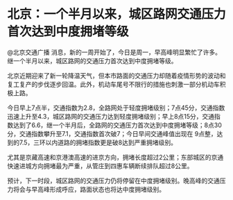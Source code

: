 # 北京：一个半月以来，城区路网交通压力首次达到中度拥堵等级

@北京交通广播 消息，新的一周开始了，今日是周一，早高峰明显繁忙了许多。继一个半月以来，城区路网的交通压力首次达到中度拥堵等级。

北京近期迎来了新一轮降温天气，但本市路面的交通压力却随着疫情形势的波动和复工复产的步伐逐步回温。此外，机动车尾号不限行的措施也刺激一部分机动车积极上路。

今日早上7点半，交通指数为2.8，全路网处于轻度拥堵级别；7点45分，交通指数迅速上升至4.3，城区路网的交通压力达到轻度拥堵级别；早上8点15分，交通指数达到了6.6，继一个半月后，全路网的交通压力首次达到中度拥堵等级；8点30分，交通指数攀升至7.1，交通指数首次破7；今日早间交通峰值出现在
9点整，达到的7.5，三环以内道路的拥堵指数更是破8达到严重拥堵级别。

尤其是京藏高速和京港澳高速的进京方向，拥堵长度超过2公里；东部城区的京通快速进城方向拥堵最为严重，从管庄到四惠车辆断续排队超过8公里。

预计，下一时段，城区路网的交通压力仍将停留在中度拥堵级别。晚高峰的交通压力将会与早高峰形成呼应，路面状态也将达中度拥堵级别。

